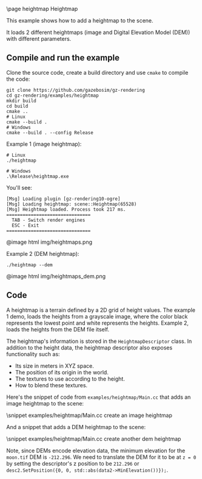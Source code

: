 \page heightmap Heightmap

This example shows how to add a heightmap to the scene.

It loads 2 different heightmaps (image and Digital Elevation Model (DEM)) with different parameters.

## Compile and run the example

Clone the source code, create a build directory and use `cmake` to compile the code:

```{.sh}
git clone https://github.com/gazebosim/gz-rendering
cd gz-rendering/examples/heightmap
mkdir build
cd build
cmake ..
# Linux
cmake --build .
# Windows
cmake --build . --config Release
```
Example 1 (image heightmap):

```{.sh}
# Linux
./heightmap

# Windows
.\Release\heightmap.exe
```

You'll see:

```{.sh}
[Msg] Loading plugin [gz-rendering10-ogre]
[Msg] Loading heightmap: scene::Heightmap(65528)
[Msg] Heightmap loaded. Process took 217 ms.
===============================
  TAB - Switch render engines
  ESC - Exit
===============================
```
@image html img/heightmaps.png

Example 2 (DEM heightmap):

```{.sh}
./heightmap --dem
```

@image html img/heightmaps_dem.png


## Code

A heightmap is a terrain defined by a 2D grid of height values.
The example 1 demo, loads the heights from a grayscale image, where the color
black represents the lowest point and white represents the heights.
Example 2, loads the heights from the DEM file itself.

The heightmap's information is stored in the `HeightmapDescriptor` class.
In addition to the height data, the heightmap descriptor also exposes
functionality such as:

* Its size in meters in XYZ space.
* The position of its origin in the world.
* The textures to use according to the height.
* How to blend these textures.

Here's the snippet of code from `examples/heightmap/Main.cc` that adds an
image heightmap to the scene:

\snippet examples/heightmap/Main.cc create an image heightmap

And a snippet that adds a DEM heightmap to the scene:

\snippet examples/heightmap/Main.cc create another dem heightmap

Note, since DEMs encode elevation data, the minimum elevation for the `moon.tif`
DEM is `-212.296`. We need to translate the DEM for it to be at `z = 0` by
setting the descriptor's z position to be `212.296`
or `desc2.SetPosition({0, 0, std::abs(data2->MinElevation())});`.

